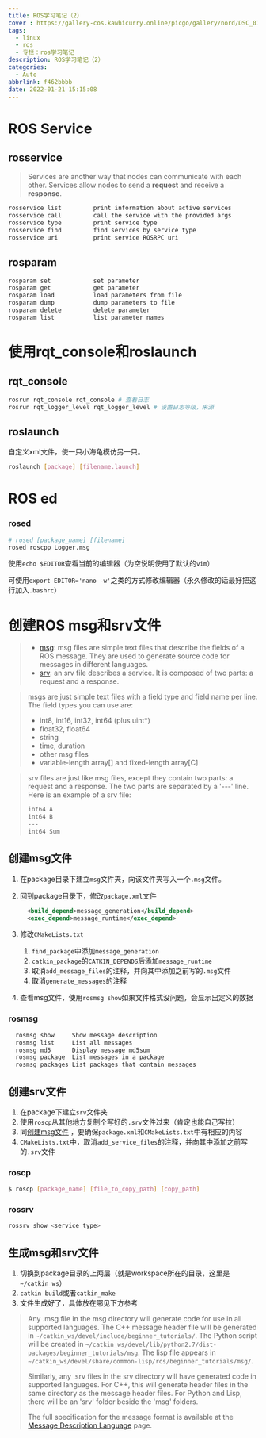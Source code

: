 ```yaml
---
title: ROS学习笔记（2）
cover : https://gallery-cos.kawhicurry.online/picgo/gallery/nord/DSC_0164.JPG
tags:
  - linux
  - ros
  - 专栏：ros学习笔记
description: ROS学习笔记（2）
categories:
  - Auto
abbrlink: f462bbbb
date: 2022-01-21 15:15:08
---
```


# ROS Service

## rosservice

> Services are another way that nodes can communicate with each other. Services allow nodes to send a **request** and receive a **response**.

```bash
rosservice list         print information about active services
rosservice call         call the service with the provided args
rosservice type         print service type
rosservice find         find services by service type
rosservice uri          print service ROSRPC uri
```

## rosparam

```bash
rosparam set            set parameter
rosparam get            get parameter
rosparam load           load parameters from file
rosparam dump           dump parameters to file
rosparam delete         delete parameter
rosparam list           list parameter names
```

# 使用rqt_console和roslaunch

## rqt_console

```bash
rosrun rqt_console rqt_console # 查看日志
rosrun rqt_logger_level rqt_logger_level # 设置日志等级，来源
```

## roslaunch

自定义xml文件，使一只小海龟模仿另一只。

```bash
roslaunch [package] [filename.launch]
```

# ROS ed

### rosed

```bash
# rosed [package_name] [filename]
rosed roscpp Logger.msg
```

使用`echo $EDITOR`查看当前的编辑器（为空说明使用了默认的`vim`）

可使用`export EDITOR='nano -w'`之类的方式修改编辑器（永久修改的话最好把这行加入`.bashrc`）

# 创建ROS msg和srv文件

> - [msg](http://wiki.ros.org/msg): msg files are simple text files that describe the fields of a ROS message. They are used to generate source code for messages in different languages.
> - [srv](http://wiki.ros.org/srv): an srv file describes a service. It is composed of two parts: a request and a response.

> msgs are just simple text files with a field type and field name per line. The field types you can use are:
>
> - int8, int16, int32, int64 (plus uint*)
> - float32, float64
> - string
> - time, duration
> - other msg files
> - variable-length array[] and fixed-length array[C]

> srv files are just like msg files, except they contain two parts: a request and a response. The two parts are separated by a '---' line. Here is an example of a srv file:
>
> 
>
> ```bash
> int64 A
> int64 B
> ---
> int64 Sum
> ```

## 创建msg文件

1. 在package目录下建立`msg`文件夹，向该文件夹写入一个`.msg`文件。

2. 回到package目录下，修改`package.xml`文件

   ```xml
     <build_depend>message_generation</build_depend>
     <exec_depend>message_runtime</exec_depend>
   ```

3. 修改`CMakeLists.txt`

   1. `find_package`中添加`message_generation`
   2. `catkin_package`的`CATKIN_DEPENDS`后添加`message_runtime`
   3. 取消`add_message_files`的注释，并向其中添加之前写的`.msg`文件
   4. 取消`generate_messages`的注释

4. 查看msg文件，使用`rosmsg show`如果文件格式没问题，会显示出定义的数据

### rosmsg

```bash
  rosmsg show     Show message description
  rosmsg list     List all messages
  rosmsg md5      Display message md5sum
  rosmsg package  List messages in a package
  rosmsg packages List packages that contain messages
```

## 创建srv文件

1. 在package下建立`srv`文件夹
1. 使用`roscp`从其他地方复制个写好的`.srv`文件过来（肯定也能自己写拉）
1. 同[创建msg文件](#创建msg文件) ，要确保`package.xml`和`CMakeLists.txt`中有相应的内容
1. `CMakeLists.txt`中，取消`add_service_files`的注释，并向其中添加之前写的`.srv`文件

### roscp

```bash
$ roscp [package_name] [file_to_copy_path] [copy_path]
```

### rossrv

```bash
rossrv show <service type>
```

## 生成msg和srv文件

1. 切换到package目录的上两层（就是workspace所在的目录，这里是`~/catkin_ws`）
2. `catkin build`或者`catkin_make`
3. 文件生成好了，具体放在哪见下方参考

> Any .msg file in the msg directory will generate code for use in all supported languages. The C++ message header file will be generated in `~/catkin_ws/devel/include/beginner_tutorials/`. The Python script will be created in `~/catkin_ws/devel/lib/python2.7/dist-packages/beginner_tutorials/msg`. The lisp file appears in `~/catkin_ws/devel/share/common-lisp/ros/beginner_tutorials/msg/`.
>
> Similarly, any .srv files in the srv directory will have generated code in supported languages. For C++, this will generate header files in the same directory as the message header files. For Python and Lisp, there will be an 'srv' folder beside the 'msg' folders.
>
> The full specification for the message format is available at the [Message Description Language](http://wiki.ros.org/ROS/Message_Description_Language) page.
